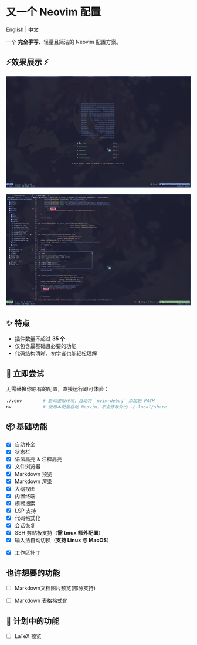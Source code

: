 # 又一个 Neovim 配置

[English](../README.md) | 中文

一个 **完全手写**、轻量且简洁的 Neovim 配置方案。

## ⚡效果展示 ⚡

![Dashboard](./img/Dashboard.png)

![Workspace](./img/Workspace.png)

## ✨ 特点

- 插件数量不超过 **35 个**  
- 仅包含最基础且必要的功能  
- 代码结构清晰，初学者也能轻松理解  

## 🚀 立即尝试

无需替换你原有的配置，直接运行即可体验：

```bash
./venv        # 启动虚拟环境，自动将 `nvim-debug` 添加到 PATH
nv            # 使用本配置启动 Neovim，不会修改你的 ~/.local/share
````

## 📦 基础功能

* [x] 自动补全
* [x] 状态栏
* [x] 语法高亮 & 注释高亮
* [x] 文件浏览器
* [x] Markdown 预览
* [x] Markdown 渲染
* [x] 大纲视图
* [x] 内置终端
* [x] 模糊搜索
* [x] LSP 支持
* [x] 代码格式化
* [x] 会话恢复
* [x] SSH 剪贴板支持（**需 tmux 额外配置**）
* [x] 输入法自动切换（**支持 Linux 与 MacOS**）
- [x] 工作区补丁

## 也许想要的功能
- [ ] Markdown文档图片预览(部分支持)
* [ ] Markdown 表格格式化

## 🌟 计划中的功能

* [ ] LaTeX 预览
